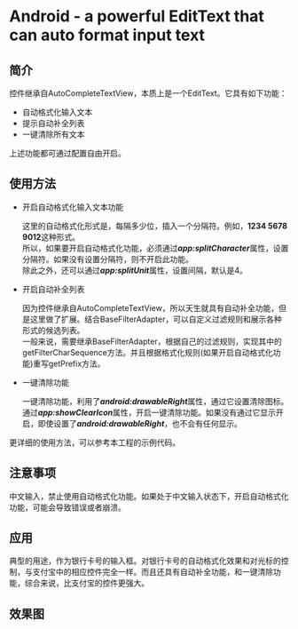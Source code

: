 # Android - a powerful EditText that can auto format input text  

## 简介
控件继承自AutoCompleteTextView，本质上是一个EditText。它具有如下功能：  

* 自动格式化输入文本  
* 提示自动补全列表
* 一键清除所有文本

上述功能都可通过配置自由开启。

## 使用方法
* 开启自动格式化输入文本功能  

  这里的自动格式化形式是，每隔多少位，插入一个分隔符。例如，**1234 5678 9012**这种形式。  
  所以，如果要开启自动格式化功能，必须通过***app:splitCharacter***属性，设置分隔符。如果没有设置分隔符，则不开启此功能。  
  除此之外，还可以通过***app:splitUnit***属性，设置间隔，默认是4。  
  
* 开启自动补全列表

  因为控件继承自AutoCompleteTextView，所以天生就具有自动补全功能，但是这里做了扩展。结合BaseFilterAdapter，可以自定义过滤规则和展示各种形式的候选列表。  
  一般来说，需要继承BaseFilterAdapter，根据自己的过滤规则，实现其中的getFilterCharSequence方法。并且根据格式化规则(如果开启自动格式化功能)重写getPrefix方法。
  
* 一键清除功能

  一键清除功能，利用了***android:drawableRight***属性，通过它设置清除图标。  
  通过***app:showClearIcon***属性，开启一键清除功能。如果没有通过它显示开启，即使设置了***android:drawableRight***，也不会有任何显示。
  
更详细的使用方法，可以参考本工程的示例代码。

## 注意事项

中文输入，禁止使用自动格式化功能。如果处于中文输入状态下，开启自动格式化功能，可能会导致错误或者崩溃。

## 应用

典型的用途，作为银行卡号的输入框。对银行卡号的自动格式化效果和对光标的控制，与支付宝中的相应控件完全一样。而且还具有自动补全功能，和一键清除功能，综合来说，比支付宝的控件更强大。 

## 效果图

